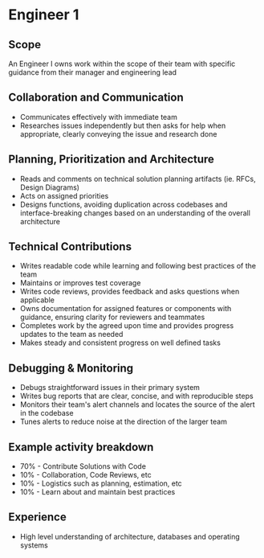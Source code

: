 # Engineer 1

## Scope
An Engineer I owns work within the scope of their team with specific guidance from their manager and engineering lead

## Collaboration and Communication
- Communicates effectively with immediate team
- Researches issues independently but then asks for help when appropriate, clearly conveying the issue and research done

## Planning, Prioritization and Architecture
- Reads and comments on technical solution planning artifacts (ie. RFCs, Design Diagrams)
- Acts on assigned priorities
- Designs functions, avoiding duplication across codebases and interface-breaking changes based on an understanding of the overall architecture
	
## Technical Contributions
- Writes readable code while learning and following best practices of the team
- Maintains or improves test coverage 
- Writes code reviews, provides feedback and asks questions when applicable
- Owns documentation for assigned features or components with guidance, ensuring clarity for reviewers and teammates
- Completes work by the agreed upon time and provides progress updates to the team as needed
- Makes steady and consistent progress on well defined tasks
	
## Debugging & Monitoring
- Debugs straightforward issues in their primary system
- Writes bug reports that are clear, concise, and with reproducible steps
- Monitors their team's alert channels and locates the source of the alert in the codebase
- Tunes alerts to reduce noise at the direction of the larger team

## Example activity breakdown
- 70% - Contribute Solutions with Code
- 10% - Collaboration, Code Reviews, etc
- 10% - Logistics such as planning, estimation, etc
- 10% - Learn about and maintain best practices

## Experience
- High level understanding of architecture, databases and operating systems
